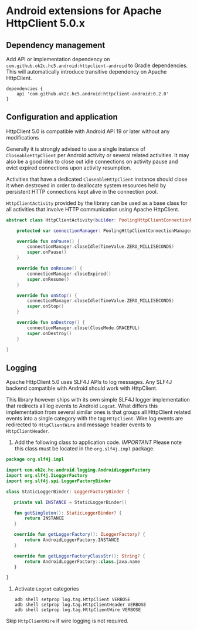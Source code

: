 # Android extensions for Apache HttpClient 5.0.x

## Dependency management

Add API or implementation dependency on `com.github.ok2c.hc5.android:httpclient-android` 
to Gradle dependencies. This will automatically introduce transitive dependency on 
Apache HttpClient.

```
dependencies {
    api 'com.github.ok2c.hc5.android:httpclient-android:0.2.0'
}

```

## Configuration and application

HttpClient 5.0 is compatible with Android API 19 or later without any modifications 

Generally it is strongly advised to use a single instance of `CloseableHttpClient` per Android
activity or several related activities. It may also be a good idea to close out idle connections
on activity pause and evict expired connections upon activity resumption. 

Activities that have a dedicated `CloseableHttpClient` instance should close it when destroyed
in order to deallocate system resources held by persistent HTTP connections kept alive in 
the connection pool.

`HttpClientActivity` provided by the library can be used as a base class for all activities that
involve HTTP communication using Apache HttpClient.

```kotlin
abstract class HttpClientActivity(builder: PoolingHttpClientConnectionManagerBuilder): Activity() {

    protected var connectionManager: PoolingHttpClientConnectionManager = builder.build()

    override fun onPause() {
        connectionManager.closeIdle(TimeValue.ZERO_MILLISECONDS)
        super.onPause()
    }

    override fun onResume() {
        connectionManager.closeExpired()
        super.onResume()
    }

    override fun onStop() {
        connectionManager.closeIdle(TimeValue.ZERO_MILLISECONDS)
        super.onStop()
    }

    override fun onDestroy() {
        connectionManager.close(CloseMode.GRACEFUL)
        super.onDestroy()
    }

}
```

## Logging

Apache HttpClient 5.0 uses SLF4J APIs to log messages. Any SLF4J backend compatible with Android
should work with HttpClient. 

This library however ships with its own simple SLF4J logger implementation that redirects all log 
events to Android `Logcat`. What differs this implementation from several similar ones is that 
groups all HttpClient related events into a single category with the tag `HttpClient`. 
Wire log events are redirected to `HttpClientWire` and message header events to `HttpClientHeader`.

1. Add the following class to application code. *IMPORTANT* Please note this class must
   be located in the `org.slf4j.impl` package.

 ```kotlin
package org.slf4j.impl

import com.ok2c.hc.android.logging.AndroidLoggerFactory
import org.slf4j.ILoggerFactory
import org.slf4j.spi.LoggerFactoryBinder

class StaticLoggerBinder: LoggerFactoryBinder {

    private val INSTANCE = StaticLoggerBinder()

    fun getSingleton(): StaticLoggerBinder? {
        return INSTANCE
    }

    override fun getLoggerFactory(): ILoggerFactory? {
        return AndroidLoggerFactory.INSTANCE
    }

    override fun getLoggerFactoryClassStr(): String? {
        return AndroidLoggerFactory::class.java.name
    }

}
 ```
1. Activate `Logcat` categories 

    ```
    adb shell setprop log.tag.HttpClient VERBOSE
    adb shell setprop log.tag.HttpClientHeader VERBOSE
    adb shell setprop log.tag.HttpClientWire VERBOSE
    
    ```
Skip `HttpClientWire` if wire logging is not required.